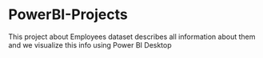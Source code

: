 # PowerBI-Projects
This project about Employees dataset describes all information about them and we visualize this info using Power BI Desktop     
